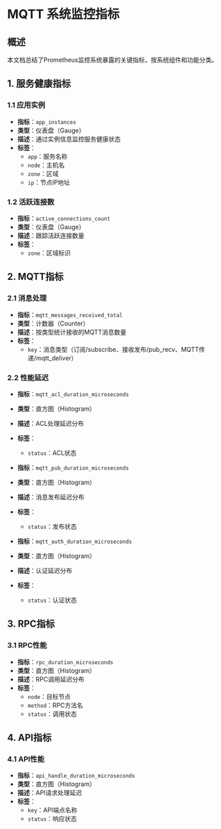 # MQTT 系统监控指标

## 概述
本文档总结了Prometheus监控系统暴露的关键指标，按系统组件和功能分类。

## 1. 服务健康指标

### 1.1 应用实例
- **指标**：`app_instances`
- **类型**：仪表盘（Gauge）
- **描述**：通过实例信息监控服务健康状态
- **标签**：
  - `app`：服务名称
  - `node`：主机名
  - `zone`：区域
  - `ip`：节点IP地址

### 1.2 活跃连接数
- **指标**：`active_connections_count`
- **类型**：仪表盘（Gauge）
- **描述**：跟踪活跃连接数量
- **标签**：
  - `zone`：区域标识

## 2. MQTT指标

### 2.1 消息处理
- **指标**：`mqtt_messages_received_total`
- **类型**：计数器（Counter）
- **描述**：按类型统计接收的MQTT消息数量
- **标签**：
  - `key`：消息类型（订阅/subscribe、接收发布/pub_recv、MQTT传递/mqtt_deliver）

### 2.2 性能延迟
- **指标**：`mqtt_acl_duration_microseconds`
- **类型**：直方图（Histogram）
- **描述**：ACL处理延迟分布
- **标签**：
  - `status`：ACL状态

- **指标**：`mqtt_pub_duration_microseconds`
- **类型**：直方图（Histogram）
- **描述**：消息发布延迟分布
- **标签**：
  - `status`：发布状态

- **指标**：`mqtt_auth_duration_microseconds`
- **类型**：直方图（Histogram）
- **描述**：认证延迟分布
- **标签**：
  - `status`：认证状态

## 3. RPC指标

### 3.1 RPC性能
- **指标**：`rpc_duration_microseconds`
- **类型**：直方图（Histogram）
- **描述**：RPC调用延迟分布
- **标签**：
  - `node`：目标节点
  - `method`：RPC方法名
  - `status`：调用状态

## 4. API指标

### 4.1 API性能
- **指标**：`api_handle_duration_microseconds`
- **类型**：直方图（Histogram）
- **描述**：API请求处理延迟
- **标签**：
  - `key`：API端点名称
  - `status`：响应状态


